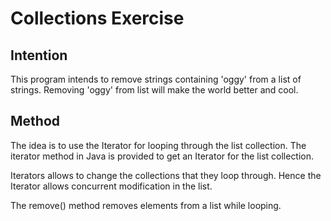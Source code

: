 
# Collections Exercise

## Intention

This program intends to remove strings containing 'oggy' from a list of strings.
Removing 'oggy' from list will make the world better and cool.

## Method

The idea is to use the Iterator for looping through the list collection.
The iterator method in Java is provided to get an Iterator for the list collection.

Iterators allows to change the collections that they loop through.
Hence the Iterator allows concurrent modification in the list.

The remove() method removes elements from a list while looping.
